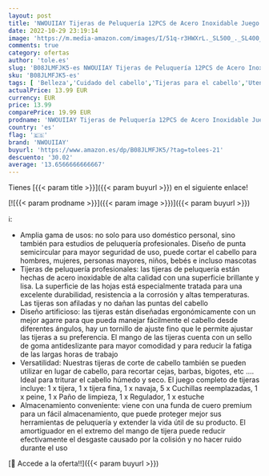 ```yaml
---
layout: post
title: 'NWOUIIAY Tijeras de Peluquería 12PCS de Acero Inoxidable Juego de Tijeras Pelo con Navaja de Afeitar para Hogar Peluquería Salón Negro'
date: 2022-10-29 23:19:14
image: 'https://m.media-amazon.com/images/I/51q-r3HWXrL._SL500_._SL400_.jpg'
comments: true
category: ofertas
author: 'tole.es'
slug: 'B08JLMFJK5-es NWOUIIAY Tijeras de Peluquería 12PCS de Acero Inoxidable...'
sku: 'B08JLMFJK5-es'
tags: [ 'Belleza','Cuidado del cabello','Tijeras para el cabello','Utensilios para corte de pelo','nwouiiay','tijeras','🇪🇸', ]
actualPrice: 13.99 EUR
currency: EUR
price: 13.99
comparePrice: 19.99 EUR
prodname: 'NWOUIIAY Tijeras de Peluquería 12PCS de Acero Inoxidable Juego de Tijeras Pelo con Navaja de Afeitar para Hogar Peluquería Salón Negro'
country: 'es'
flag: '🇪🇸'
brand: 'NWOUIIAY'
buyurl: 'https://www.amazon.es/dp/B08JLMFJK5/?tag=tolees-21'
descuento: '30.02'
average: '13.6566666666667'
---
```


Tienes [{{< param title >}}]({{< param buyurl >}}) en el siguiente enlace!

[![{{< param prodname >}}]({{< param image >}})]({{< param buyurl >}})

ℹ️:

- Amplia gama de usos: no solo para uso doméstico personal, sino también para estudios de peluquería profesionales. Diseño de punta semicircular para mayor seguridad de uso, puede cortar el cabello para hombres, mujeres, personas mayores, niños, bebés e incluso mascotas
- Tijeras de peluquería profesionales: las tijeras de peluquería están hechas de acero inoxidable de alta calidad con una superficie brillante y lisa. La superficie de las hojas está especialmente tratada para una excelente durabilidad, resistencia a la corrosión y altas temperaturas. Las tijeras son afiladas y no dañan las puntas del cabello
- Diseño artificioso: las tijeras están diseñadas ergonómicamente con un mejor agarre para que pueda manejar fácilmente el cabello desde diferentes ángulos, hay un tornillo de ajuste fino que le permite ajustar las tijeras a su preferencia. El mango de las tijeras cuenta con un sello de goma antideslizante para mayor comodidad y para reducir la fatiga de las largas horas de trabajo
- Versatilidad: Nuestras tijeras de corte de cabello también se pueden utilizar en lugar de cabello, para recortar cejas, barbas, bigotes, etc .... Ideal para triturar el cabello húmedo y seco. El juego completo de tijeras incluye: 1 x tijera, 1 x tijera fina, 1 x navaja, 5 x Cuchillas reemplazadas, 1 x peine, 1 x Paño de limpieza, 1 x Regulador, 1 x estuche
- Almacenamiento conveniente: viene con una funda de cuero premium para un fácil almacenamiento, que puede proteger mejor sus herramientas de peluquería y extender la vida útil de su producto. El amortiguador en el extremo del mango de tijera puede reducir efectivamente el desgaste causado por la colisión y no hacer ruido durante el uso

[🛒 Accede a la oferta!!]({{< param buyurl >}})
